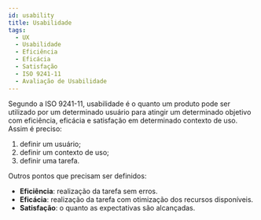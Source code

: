 ```yaml
---
id: usability
title: Usabilidade
tags:
  - UX
  - Usabilidade
  - Eficiência
  - Eficácia
  - Satisfação
  - ISO 9241-11
  - Avaliação de Usabilidade
---
```


Segundo a ISO 9241-11, usabilidade é o quanto um produto pode ser utilizado por um determinado usuário para atingir um determinado objetivo com eficiência, eficácia e satisfação em determinado contexto de uso. Assim é preciso:

1. definir um usuário;
2. definir um contexto de uso;
3. definir uma tarefa.

Outros pontos que precisam ser definidos:

- **Eficiência**: realização da tarefa sem erros.
- **Eficácia**: realização da tarefa com otimização dos recursos disponíveis.
- **Satisfação**: o quanto as expectativas são alcançadas.
